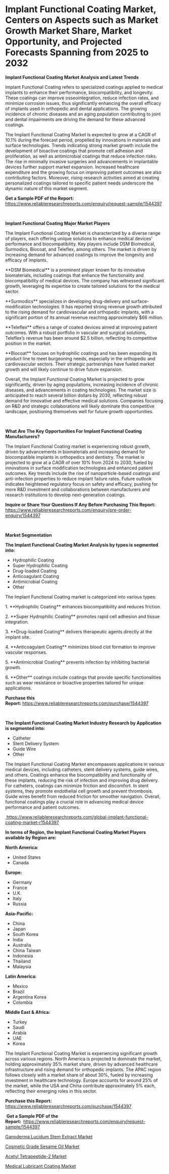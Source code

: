 <p><h1>Implant Functional Coating Market, Centers on Aspects such as Market Growth Market Share, Market Opportunity, and Projected Forecasts Spanning from 2025 to 2032</h1></p><p><strong>Implant Functional Coating Market Analysis and Latest Trends</strong></p>
<p><p>Implant Functional Coating refers to specialized coatings applied to medical implants to enhance their performance, biocompatibility, and longevity. These coatings can improve osseointegration, reduce infection rates, and minimize corrosion issues, thus significantly enhancing the overall efficacy of implants used in orthopedic and dental applications. The growing incidence of chronic diseases and an aging population contributing to joint and dental impairments are driving the demand for these advanced coatings.</p><p>The Implant Functional Coating Market is expected to grow at a CAGR of 10.1% during the forecast period, propelled by innovations in materials and surface technologies. Trends indicating strong market growth include the development of bioactive coatings that promote cell adhesion and proliferation, as well as antimicrobial coatings that reduce infection risks. The rise in minimally invasive surgeries and advancements in implantable devices further support market expansion. Increased healthcare expenditure and the growing focus on improving patient outcomes are also contributing factors. Moreover, rising research activities aimed at creating personalized coatings tailored to specific patient needs underscore the dynamic nature of this market segment.</p></p>
<p><strong>Get a Sample PDF of the Report:&nbsp;</strong> <a href="https://www.reliableresearchreports.com/enquiry/request-sample/1544397?utm_campaign=37&utm_medium=2&utm_source=Github&utm_content=ia&utm_term=01022025&utm_id=implant-functional-coating">https://www.reliableresearchreports.com/enquiry/request-sample/1544397</a></p>
<p>&nbsp;</p>
<p><strong>Implant Functional Coating Major Market Players</strong></p>
<p><p>The Implant Functional Coating Market is characterized by a diverse range of players, each offering unique solutions to enhance medical devices' performance and biocompatibility. Key players include DSM Biomedical, Surmodics, Biocoat, and Teleflex, among others. The market is driven by increasing demand for advanced coatings to improve the longevity and efficacy of implants.</p><p>**DSM Biomedical** is a prominent player known for its innovative biomaterials, including coatings that enhance the functionality and biocompatibility of medical devices. The company has witnessed significant growth, leveraging its expertise to create tailored solutions for the medical sector.</p><p>**Surmodics** specializes in developing drug-delivery and surface-modification technologies. It has reported strong revenue growth attributed to the rising demand for cardiovascular and orthopedic implants, with a significant portion of its annual revenue reaching approximately $66 million.</p><p>**Teleflex** offers a range of coated devices aimed at improving patient outcomes. With a robust portfolio in vascular and surgical solutions, Teleflex’s revenue has been around $2.5 billion, reflecting its competitive position in the market.</p><p>**Biocoat** focuses on hydrophilic coatings and has been expanding its product line to meet burgeoning needs, especially in the orthopedic and cardiovascular sectors. Their strategic partnerships have fueled market growth and will likely continue to drive future expansion.</p><p>Overall, the Implant Functional Coating Market is projected to grow significantly, driven by aging populations, increasing incidence of chronic diseases, and advancements in coating technologies. The market size is anticipated to reach several billion dollars by 2030, reflecting robust demand for innovative and effective medical solutions. Companies focusing on R&D and strategic collaborations will likely dominate this competitive landscape, positioning themselves well for future growth opportunities.</p></p>
<p>&nbsp;</p>
<p><strong>What Are The Key Opportunities For Implant Functional Coating Manufacturers?</strong></p>
<p><p>The Implant Functional Coating market is experiencing robust growth, driven by advancements in biomaterials and increasing demand for biocompatible implants in orthopedics and dentistry. The market is projected to grow at a CAGR of over 10% from 2024 to 2030, fueled by innovations in surface modification technologies and enhanced patient outcomes. Key trends include the rise of nanoparticle-based coatings and anti-infection properties to reduce implant failure rates. Future outlook indicates heightened regulatory focus on safety and efficacy, pushing for more R&D investment and collaborations between manufacturers and research institutions to develop next-generation coatings.</p></p>
<p><strong>Inquire or Share Your Questions If Any Before Purchasing This Report:</strong> <a href="https://www.reliableresearchreports.com/enquiry/pre-order-enquiry/1544397?utm_campaign=37&utm_medium=2&utm_source=Github&utm_content=ia&utm_term=01022025&utm_id=implant-functional-coating">https://www.reliableresearchreports.com/enquiry/pre-order-enquiry/1544397</a></p>
<p>&nbsp;</p>
<p><strong>Market Segmentation</strong></p>
<p><strong>The Implant Functional Coating Market Analysis by types is segmented into:</strong></p>
<p><ul><li>Hydrophilic Coating</li><li>Super Hydrophilic Coating</li><li>Drug-loaded Coating</li><li>Anticoagulant Coating</li><li>Antimicrobial Coating</li><li>Other</li></ul></p>
<p><p>The Implant Functional Coating market is categorized into various types: </p><p>1. **Hydrophilic Coating** enhances biocompatibility and reduces friction.</p><p>2. **Super Hydrophilic Coating** promotes rapid cell adhesion and tissue integration.</p><p>3. **Drug-loaded Coating** delivers therapeutic agents directly at the implant site.</p><p>4. **Anticoagulant Coating** minimizes blood clot formation to improve vascular responses.</p><p>5. **Antimicrobial Coating** prevents infection by inhibiting bacterial growth.</p><p>6. **Other** coatings include coatings that provide specific functionalities such as wear resistance or bioactive properties tailored for unique applications.</p></p>
<p><strong>Purchase this Report:&nbsp;</strong><a href="https://www.reliableresearchreports.com/purchase/1544397?utm_campaign=37&utm_medium=2&utm_source=Github&utm_content=ia&utm_term=01022025&utm_id=implant-functional-coating">https://www.reliableresearchreports.com/purchase/1544397</a></p>
<p>&nbsp;</p>
<p><strong>The Implant Functional Coating Market Industry Research by Application is segmented into:</strong></p>
<p><ul><li>Catheter</li><li>Stent Delivery System</li><li>Guide Wire</li><li>Other</li></ul></p>
<p><p>The Implant Functional Coating Market encompasses applications in various medical devices, including catheters, stent delivery systems, guide wires, and others. Coatings enhance the biocompatibility and functionality of these implants, reducing the risk of infection and improving drug delivery. For catheters, coatings can minimize friction and discomfort. In stent systems, they promote endothelial cell growth and prevent thrombosis. Guide wires benefit from reduced friction for smoother navigation. Overall, functional coatings play a crucial role in advancing medical device performance and patient outcomes.</p></p>
<p><a href="https://www.reliableresearchreports.com/global-implant-functional-coating-market-r1544397?utm_campaign=37&utm_medium=2&utm_source=Github&utm_content=ia&utm_term=01022025&utm_id=implant-functional-coating">&nbsp;https://www.reliableresearchreports.com/global-implant-functional-coating-market-r1544397</a></p>
<p><strong>In terms of Region, the Implant Functional Coating Market Players available by Region are:</strong></p>
<p>
    <p> <strong> North America: </strong>
        <ul>
            <li>United States</li>
            <li>Canada</li>
        </ul>
        </p> 
    <p> <strong> Europe: </strong>
        <ul>
            <li>Germany</li>
            <li>France</li>
            <li>U.K.</li>
            <li>Italy</li>
            <li>Russia</li>
        </ul>
        </p> 
    <p> <strong> Asia-Pacific: </strong>
        <ul>
            <li>China</li>
            <li>Japan</li>
            <li>South Korea</li>
            <li>India</li>
            <li>Australia</li>
            <li>China Taiwan</li>
            <li>Indonesia</li>
            <li>Thailand</li>
            <li>Malaysia</li>
        </ul>
        </p> 
    <p> <strong> Latin America: </strong>
        <ul>
            <li>Mexico</li>
            <li>Brazil</li>
            <li>Argentina Korea</li>
            <li>Colombia</li>
        </ul>
        </p> 
    <p> <strong> Middle East & Africa: </strong>
        <ul>
            <li>Turkey</li>
            <li>Saudi</li>
            <li>Arabia</li>
            <li>UAE</li>
            <li>Korea</li>
        </ul>
    </p>
    </p>
<p><p>The Implant Functional Coating Market is experiencing significant growth across various regions. North America is projected to dominate the market, holding approximately 35% market share, driven by advanced healthcare infrastructure and rising demand for orthopedic implants. The APAC region follows closely with a market share of about 30%, fueled by increasing investment in healthcare technology. Europe accounts for around 25% of the market, while the USA and China contribute approximately 5% each, reflecting their emerging roles in this sector.</p></p>
<p><strong>Purchase this Report: </strong><a href="https://www.reliableresearchreports.com/purchase/1544397?utm_campaign=37&utm_medium=2&utm_source=Github&utm_content=ia&utm_term=01022025&utm_id=implant-functional-coating">https://www.reliableresearchreports.com/purchase/1544397</a></p>
<p>&nbsp;<strong>Get a Sample PDF of the Report:&nbsp;&nbsp;</strong><a href="https://www.reliableresearchreports.com/enquiry/request-sample/1544397?utm_campaign=37&utm_medium=2&utm_source=Github&utm_content=ia&utm_term=01022025&utm_id=implant-functional-coating">https://www.reliableresearchreports.com/enquiry/request-sample/1544397</a></p>
<p><strong></strong></p>
<p><p><a href="https://github.com/ngozudapshi/Market-Research-Report-List-1/blob/main/ganoderma-lucidum-stem-extract-market.md?utm_campaign=37&utm_medium=2&utm_source=Github&utm_content=ia&utm_term=01022025&utm_id=implant-functional-coating">Ganoderma Lucidum Stem Extract Market</a></p><p><a href="https://github.com/scaseiargas/Market-Research-Report-List-1/blob/main/cosmetic-grade-sesame-oil-market.md?utm_campaign=37&utm_medium=2&utm_source=Github&utm_content=ia&utm_term=01022025&utm_id=implant-functional-coating">Cosmetic Grade Sesame Oil Market</a></p><p><a href="https://github.com/namaqbagels64/Market-Research-Report-List-1/blob/main/acetyl-tetrapeptide-2-market.md?utm_campaign=37&utm_medium=2&utm_source=Github&utm_content=ia&utm_term=01022025&utm_id=implant-functional-coating">Acetyl Tetrapeptide-2 Market</a></p><p><a href="https://github.com/wwwkeltoum/Market-Research-Report-List-5/blob/main/medical-lubricant-coating-market.md?utm_campaign=37&utm_medium=2&utm_source=Github&utm_content=ia&utm_term=01022025&utm_id=implant-functional-coating">Medical Lubricant Coating Market</a></p></p>